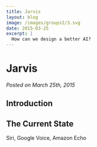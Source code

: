 ```yaml
---
title: Jarvis
layout: blog
image: /images/groups2/3.svg
date: 2015-03-25
excerpt: |
  How can we design a better AI?
---
```



# Jarvis

_Posted on March 25th, 2015_


## Introduction




## The Current State

Siri, Google Voice, Amazon Echo